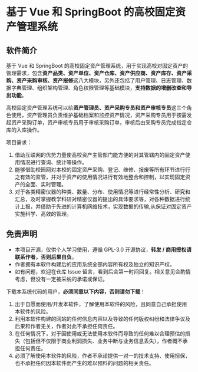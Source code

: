 # 基于 Vue 和 SpringBoot 的高校固定资产管理系统

## 软件简介

基于 Vue 和 SpringBoot 的高校固定资产管理系统，用于实现高校对固定资产的管理需求，包含**资产品类、资产单位、资产仓库、资产供应商、资产库存、资产采购、资产采购审核、资产报修**这八大模块，另外还包括了用户管理、日志管理、数据字典管理、组织架构管理、角色权限管理等基础模块，**支持数据的增删改查和导出功能**。

高校固定资产管理系统可以给**资产管理员、资产采购专员和资产审核专员**这三个角色使用，资产管理员负责维护基础档案和监控资产情况，资产采购专员用于按需发起资产采购订单，资产审核专员用于审核采购订单，审核后由采购专员完成指定仓库的入库操作。

项目需求：

1. 借助互联网的优势力量使高校资产主管部门能方便的对其管辖内的固定资产使用情况进行查询、统计等操作。
2. 能够借助校园网对本校的固定资产采购、登记、维修、报废等所有环节进行行之有效的监管，并对于资产的使用情况进行有效地整合和控制，以实现固定资产的全面、实时管理。
3. 对于各类精密仪器的种类、数量、分布、使用情况等进行经常性分析、研究和汇总，及时掌握教学科研对精密仪器的提出的具体要求等，对各种数据进行统计上报，并借助于先进的计算机网络技术，实现数据的传输,从保证对固定资产实施科学、高效的管理。


## 免责声明

- 本项目开源，仅供个人学习使用，遵循 GPL-3.0 开源协议，**转发 / 商用授权请联系作者，否则后果自负**。
- 作者拥有本软件构建后的应用系统全部内容所有权及独立的知识产权。
- 如有问题，欢迎在仓库 Issue 留言，看到后会第一时间回复。相关意见会酌情考虑，但没有一定被采纳的承诺或保证。

下载本系统代码的用户，**必须同意以下内容，否则请勿下载**！

1. 出于自愿而使用/开发本软件，了解使用本软件的风险，且同意自己承担使用本软件的风险。
2. 利用本软件构建的网站的任何信息内容以及导致的任何版权纠纷和法律争议及后果和作者无关，作者对此不承担任何责任。
3. 在任何情况下，对于因使用或无法使用本软件而导致的任何难以合理预估的损失（包括但不仅限于商业利润损失、业务中断与业务信息丢失），作者概不承担任何责任。
4. 必须了解使用本软件的风险，作者不承诺提供一对一的技术支持、使用担保，也不承担任何因本软件而产生的难以预料的问题的相关责任。
